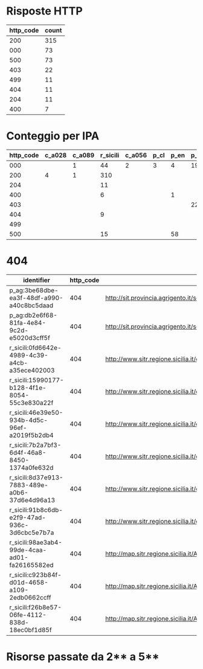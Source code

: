 # Risposte HTTP

| http_code | count |
| --- | --- |
| 200 | 315 |
| 000 | 73 |
| 500 | 73 |
| 403 | 22 |
| 499 | 11 |
| 404 | 11 |
| 204 | 11 |
| 400 | 7 |

# Conteggio per IPA 

| http_code | c_a028 | c_a089 | r_sicili | c_a056 | p_cl | p_en | p_tp | p_ag |
| --- | --- | --- | --- | --- | --- | --- | --- | --- |
| 000 |  | 1 | 44 | 2 | 3 | 4 | 19 |  |
| 200 | 4 | 1 | 310 |  |  |  |  |  |
| 204 |  |  | 11 |  |  |  |  |  |
| 400 |  |  | 6 |  |  | 1 |  |  |
| 403 |  |  |  |  |  |  | 22 |  |
| 404 |  |  | 9 |  |  |  |  | 2 |
| 499 |  |  |  |  |  |  |  | 11 |
| 500 |  |  | 15 |  |  | 58 |  |  |

# 404

| identifier | http_code | references |
| --- | --- | --- |
| p_ag:3be68dbe-ea3f-48df-a990-a40c8bc5daad | 404 | http://sit.provincia.agrigento.it/scaricabili/CTCM5K/ |
| p_ag:db2e6f68-81fa-4e84-9c2d-e5020d3cff5f | 404 | http://sit.provincia.agrigento.it/scaricabili/grafo/grafo_9_agosto_2011.zip |
| r_sicili:0fd6642e-4989-4c39-a4cb-a35ece402003 | 404 | http://www.sitr.regione.sicilia.it/component/option,com_docman/task,doc_details/gid,24/Itemid,105/ |
| r_sicili:15990177-b128-4f1e-8054-55c3e830a22f | 404 | http://www.sitr.regione.sicilia.it/component/option,com_docman/task,doc_details/gid,24/Itemid,105/ |
| r_sicili:46e39e50-934b-4d5c-96ef-a2019f5b2db4 | 404 | http://www.sitr.regione.sicilia.it/component/option,com_docman/task,doc_download/gid,5/Itemid,105/ |
| r_sicili:7b2a7bf3-6d4f-46a8-8450-1374a0fe632d | 404 | http://www.sitr.regione.sicilia.it/component/option,com_docman/task,doc_details/gid,24/Itemid,105/ |
| r_sicili:8d37e913-7883-489e-a0b6-37d6e4d96a13 | 404 | http://www.sitr.regione.sicilia.it/component/option,com_docman/task,doc_details/gid,24/Itemid,105/ |
| r_sicili:91b8c6db-e2f9-47ad-936c-3d6cbc5e7b7a | 404 | http://www.sitr.regione.sicilia.it/component/option,com_docman/task,doc_download/gid,1/Itemid,105/ |
| r_sicili:98ae3ab4-99de-4caa-ad01-fa26165582ed | 404 | http://map.sitr.regione.sicilia.it/ArcGIS/services/CTR_LimitiAmministrativi/MapServer/WFSServer |
| r_sicili:c923b84f-d01d-4658-a109-2edb0662ccff | 404 | http://map.sitr.regione.sicilia.it/ArcGIS/services/CTR_LimitiAmministrativi/MapServer/WMSServer |
| r_sicili:f26b8e57-06fe-4112-838d-18ec0bf1d85f | 404 | http://map.sitr.regione.sicilia.it/ArcGIS/services/AREE_URBANE/Ortofoto14cm_Messina_ata20122013/MapServer/WCSServer |

# Risorse passate da 2** a 5**

